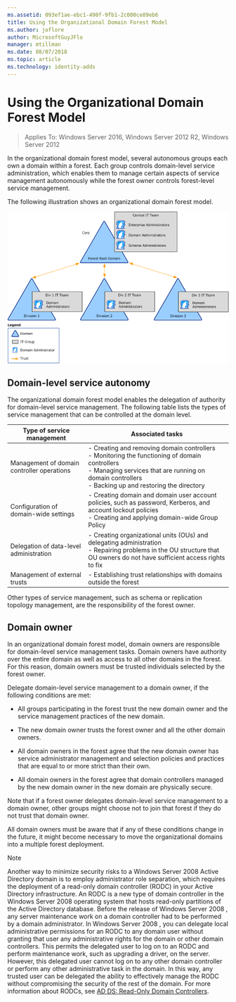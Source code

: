 ```yaml
---
ms.assetid: 093ef1ae-ebc1-490f-9fb1-2c000ce89eb6
title: Using the Organizational Domain Forest Model
ms.author: joflore
author: MicrosoftGuyJFlo
manager: mtillman
ms.date: 08/07/2018
ms.topic: article
ms.technology: identity-adds
---
```


# Using the Organizational Domain Forest Model

> Applies To: Windows Server 2016, Windows Server 2012 R2, Windows Server 2012

In the organizational domain forest model, several autonomous groups each own a domain within a forest. Each group controls domain-level service administration, which enables them to manage certain aspects of service management autonomously while the forest owner controls forest-level service management.

The following illustration shows an organizational domain forest model.

![using the org domain forest model](../../media/Using-the-Organizational-Domain-Forest-Model/c50a3c6a-b0e4-43ec-ad62-f05d05f0bbd2.gif)

## Domain-level service autonomy

The organizational domain forest model enables the delegation of authority for domain-level service management. The following table lists the types of service management that can be controlled at the domain level.

| Type of service management | Associated tasks |
| -------------------------- |----------------- |
| Management of domain controller operations    | - Creating and removing domain controllers<br />- Monitoring the functioning of domain controllers<br />- Managing services that are running on domain controllers<br />- Backing up and restoring the directory |
| Configuration of domain-wide settings         | - Creating domain and domain user account policies, such as password, Kerberos, and account lockout policies<br />- Creating and applying domain-wide Group Policy |
| Delegation of data-level administration       | - Creating organizational units (OUs) and delegating administration<br />- Repairing problems in the OU structure that OU owners do not have sufficient access rights to fix |
| Management of external trusts | - Establishing trust relationships with domains outside the forest |

Other types of service management, such as schema or replication topology management, are the responsibility of the forest owner.

## Domain owner

In an organizational domain forest model, domain owners are responsible for domain-level service management tasks. Domain owners have authority over the entire domain as well as access to all other domains in the forest. For this reason, domain owners must be trusted individuals selected by the forest owner.

Delegate domain-level service management to a domain owner, if the following conditions are met:

- All groups participating in the forest trust the new domain owner and the service management practices of the new domain.

- The new domain owner trusts the forest owner and all the other domain owners.

- All domain owners in the forest agree that the new domain owner has service administrator management and selection policies and practices that are equal to or more strict than their own.

- All domain owners in the forest agree that domain controllers managed by the new domain owner in the new domain are physically secure.

Note that if a forest owner delegates domain-level service management to a domain owner, other groups might choose not to join that forest if they do not trust that domain owner.

All domain owners must be aware that if any of these conditions change in the future, it might become necessary to move the organizational domains into a multiple forest deployment.

> [!NOTE]
> Another way to minimize security risks to a  Windows Server 2008  Active Directory domain is to employ administrator role separation, which requires the deployment of a read-only domain controller (RODC) in your Active Directory infrastructure. An RODC is a new type of domain controller in the  Windows Server 2008  operating system that hosts read-only partitions of the Active Directory database. Before the release of  Windows Server 2008 , any server maintenance work on a domain controller had to be performed by a domain administrator. In  Windows Server 2008 , you can delegate local administrative permissions for an RODC to any domain user without granting that user any administrative rights for the domain or other domain controllers. This permits the delegated user to log on to an RODC and perform maintenance work, such as upgrading a driver, on the server. However, this delegated user cannot log on to any other domain controller or perform any other administrative task in the domain. In this way, any trusted user can be delegated the ability to effectively manage the RODC without compromising the security of the rest of the domain. For more information about RODCs, see [AD DS: Read-Only Domain Controllers](/previous-versions/windows/it-pro/windows-server-2008-r2-and-2008/cc732801(v=ws.10)).
